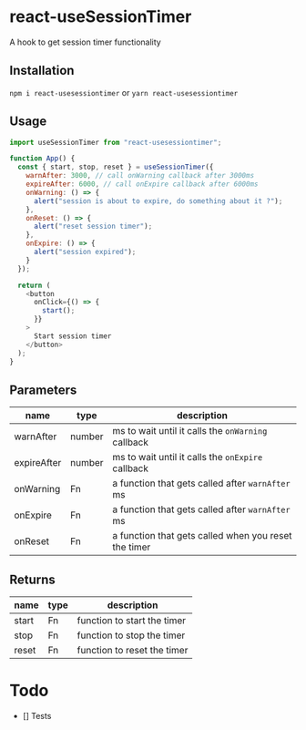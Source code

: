 # react-useSessionTimer

A hook to get session timer functionality

## Installation

`npm i react-usesessiontimer` or `yarn react-usesessiontimer`

## Usage

```js
import useSessionTimer from "react-usesessiontimer";

function App() {
  const { start, stop, reset } = useSessionTimer({
    warnAfter: 3000, // call onWarning callback after 3000ms
    expireAfter: 6000, // call onExpire callback after 6000ms
    onWarning: () => {
      alert("session is about to expire, do something about it ?");
    },
    onReset: () => {
      alert("reset session timer");
    },
    onExpire: () => {
      alert("session expired");
    }
  });

  return (
    <button
      onClick={() => {
        start();
      }}
    >
      Start session timer
    </button>
  );
}
```

## Parameters

| name        | type   | description                                          |
| ----------- | ------ | ---------------------------------------------------- |
| warnAfter   | number | ms to wait until it calls the `onWarning` callback   |
| expireAfter | number | ms to wait until it calls the `onExpire` callback    |
| onWarning   | Fn     | a function that gets called after `warnAfter` ms     |
| onExpire    | Fn     | a function that gets called after `warnAfter` ms     |
| onReset     | Fn     | a function that gets called when you reset the timer |

## Returns

| name  | type | description                 |
| ----- | ---- | --------------------------- |
| start | Fn   | function to start the timer |
| stop  | Fn   | function to stop the timer  |
| reset | Fn   | function to reset the timer |

# Todo

- [] Tests
